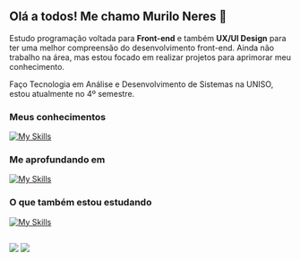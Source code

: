 ## Olá a todos! Me chamo Murilo Neres 👋
Estudo programação voltada para **Front-end** e também **UX/UI Design** para ter uma melhor compreensão do desenvolvimento front-end.
Ainda não trabalho na área, mas estou focado em realizar projetos para aprimorar meu conhecimento.

Faço Tecnologia em Análise e Desenvolvimento de Sistemas na UNISO, estou atualmente no 4º semestre.
### Meus conhecimentos  
[![My Skills](https://skillicons.dev/icons?i=html,css,bootstrap,mysql,figma&perline=10)](https://skillicons.dev)  

### Me aprofundando em
[![My Skills](https://skillicons.dev/icons?i=js&perline=10)](https://skillicons.dev)

### O que também estou estudando
[![My Skills](https://skillicons.dev/icons?i=react,php,ts,xd&perline=10)](https://skillicons.dev)

##

<div> 
  <a href="https://www.instagram.com/itsneuba.rt/" target="_blank"><img src="https://img.shields.io/badge/-Instagram-%23E4405F?style=for-the-badge&logo=instagram&logoColor=white" target="_blank"></a>
  <a href="https://www.linkedin.com/in/murilo-neres/" target="_blank"><img src="https://img.shields.io/badge/-LinkedIn-%230077B5?style=for-the-badge&logo=linkedin&logoColor=white" target="_blank"></a>   
</div>
